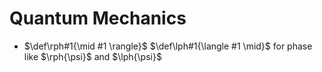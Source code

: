 # Quantum Mechanics
- $\def\rph#1{\mid #1 \rangle}$ $\def\lph#1{\langle #1 \mid}$ for phase like $\rph{\psi}$ and $\lph{\psi}$